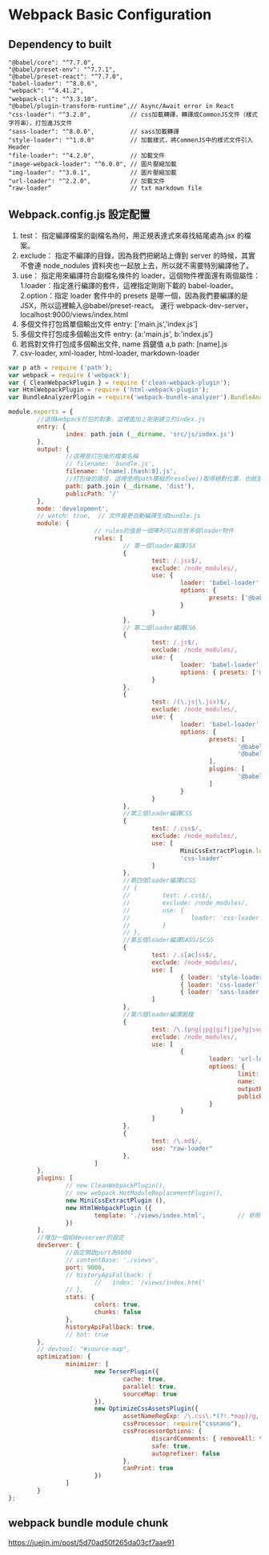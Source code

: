 # Webpack Basic Configuration

## Dependency to built

    "@babel/core": "^7.7.0",
    "@babel/preset-env": "^7.7.1",
    "@babel/preset-react": "^7.7.0",
    "babel-loader": "^8.0.6",
    "webpack": "^4.41.2",
    "webpack-cli": "^3.3.10"，
    "@babel/plugin-transform-runtime",// Async/Await error in React
    "css-loader": "^3.2.0",           // css加載轉譯，轉譯成CommonJS文件（樣式字符串），打包進JS文件
    "sass-loader": "^8.0.0",          // sass加載轉譯
    "style-loader": "^1.0.0"          // 加載樣式，將CommenJS中的樣式文件引入Header
    "file-loader": "^4.2.0",          // 加載文件
    "image-webpack-loader": "^6.0.0", // 圖片壓縮加載
    "img-loader": "^3.0.1",           // 圖片壓縮加載
    "url-loader": "^2.2.0",           // 加載文件
    ”raw-loader“                      // txt markdown file

## Webpack.config.js 設定配置

1. test：
   指定編譯檔案的副檔名為何，用正規表達式來尋找結尾處為.jsx 的檔案。
2. exclude：
   指定不編譯的目錄，因為我們把網站上傳到 server 的時候，其實不會連 node_nodules 資料夾也一起放上去，所以就不需要特別編譯他了。
3. use：
   指定用來編譯符合副檔名條件的 loader，這個物件裡面還有兩個屬性：
   1.loader：指定進行編譯的套件，這裡指定剛剛下載的 babel-loader。
   2.option：指定 loader 套件中的 presets 是哪一個，因為我們要編譯的是 JSX，所以這裡輸入@babel/preset-react。
   運行 webpack-dev-server，localhost:9000/views/index.html
4. 多個文件打包爲單個輸出文件
   entry: ['main.js','index.js']
5. 多個文件打包成多個輸出文件
   entry: {a:'main.js', b:'index.js'}
6. 若爲對文件打包成多個輸出文件, name 爲鍵值 a,b
   path: [name].js
7. csv-loader, xml-loader, html-loader, markdown-loader

```js
var p ath = require ('path');
var webpack = require ('webpack');
var { CleanWebpackPlugin } = require ('clean-webpack-plugin');
var HtmlWebpackPlugin = require ('html-webpack-plugin');
var BundleAnalyzerPlugin = require('webpack-bundle-analyzer').BundleAnalyzerPlugin;

module.exports = {
        //這個webpack打包的對象，這裡面加上剛剛建立的index.js
        entry: {
                index: path.join (__dirname, 'src/js/index.js')
        },
        output: {
                //這裡是打包後的檔案名稱
                // filename: 'bundle.js',
                filename: '[name].[hash:8].js',
                //打包後的路徑，這裡使用path模組的resolve()取得絕對位置，也就是目前專案的根目錄
                path: path.join (__dirname, 'dist'),
                publicPath: '/'
        },
        mode: 'development',
        // watch: true,  // 文件變更自動編譯生成bundle.js
        module: {
                        // rules的值是一個陣列可以存放多個loader物件
                        rules: [
                                // 第一個loader編譯JSX
                                {
                                        test: /.jsx$/,
                                        exclude: /node_modules/,
                                        use: {
                                                loader: 'babel-loader',
                                                options: {
                                                        presets: ['@babel/preset-react', '@babel/preset-env']
                                                }
                                        }
                                },
                                // 第二個loader編譯ES6
                                {
                                        test: /.js$/,
                                        exclude: /node_modules/,
                                        use: {
                                                loader: 'babel-loader',
                                                options: { presets: ['@babel/preset-env'] }
                                        }
                                },
                                {
                                        test: /(\.js|\.jsx)$/,
                                        exclude: /node_modules/,
                                        use: {
                                                loader: 'babel-loader',
                                                options: {
                                                        presets: [
                                                                '@babel/preset-env',
                                                                '@babel/preset-react'
                                                        ],
                                                        plugins: [
                                                                '@babel/transform-runtime'
                                                        ]
                                                }
                                        }
                                },
                                //第三個loader編譯CSS
                                {
                                        test: /.css$/,
                                        exclude: /node_modules/,
                                        use: [
                                                MiniCssExtractPlugin.loader,
                                                'css-loader'
                                        ]
                                },
                                //第四個loader編譯SCSS
                                // {
                                //         test: /.css$/,
                                //         exclude: /node_modules/,
                                //         use: {
                                //                 loader: 'css-loader'
                                //         }
                                // },
                                //第五個loader編譯SASS/SCSS
                                {
                                        test: /.s[ac]ss$/,
                                        exclude: /node_modules/,
                                        use: [
                                                { loader: 'style-loader' },
                                                { loader: 'css-loader' },
                                                { loader: 'sass-loader' }
                                        ]
                                },
                                //第六個loader編譯圖檔
                                {
                                        test: /\.(png|jpg|gif|jpe?g|svg)$/,
                                        exclude: /node_modules/,
                                        use: [
                                                {
                                                        loader: 'url-loader',
                                                        options: {
                                                                limit: 40000,
                                                                name: '[name]-[hash].[ext]',
                                                                outputPath: '../dist/asset',
                                                                publicPath: '/asset'
                                                        }
                                                }
                                        ]
                                },
                                {
                                        test: /\.md$/,
                                        use: "raw-loader"
                                },
                        ]
        },
        plugins: [
                // new CleanWebpackPlugin(),
                // new webpack.HotModuleReplacementPlugin(),
                new MiniCssExtractPlugin (),
                new HtmlWebpackPlugin ({
                        template: './views/index.html',         // 參照物
                })
        ],
        //增加一個給devserver的設定
        devServer: {
                //指定開啟port為9000
                // contentBase: './views',
                port: 9000,
                // historyApiFallback: {
                        //   index: '/views/index.html'
                // },
                stats: {
                        colors: true,
                        chunks: false
                },
                historyApiFallback: true,
                // hot: true
        },
        // devtool: "#source-map",
        optimization: {
                minimizer: [
                        new TerserPlugin({
                                cache: true,
                                parallel: true,
                                sourceMap: true
                        }),
                        new OptimizeCssAssetsPlugin({
                                assetNameRegExp: /\.css\.*(?!.*map)/g, //注意不要写成 /\.css$/g
                                cssProcessor: require("cssnano"),
                                cssProcessorOptions: {
                                        discardComments: { removeAll: true },
                                        safe: true,
                                        autoprefixer: false
                                },
                                canPrint: true
                        })
                ]
        }
};
```

## webpack bundle module chunk

<https://juejin.im/post/5d70ad50f265da03cf7aae91>
